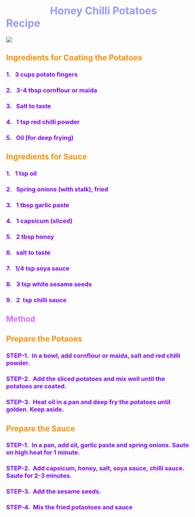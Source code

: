 # <span style="color: rgb(153, 153, 255)">                  Honey Chilli Potatoes Recipe </span>





![](https://static.toiimg.com/thumb/msid-79742397,width-800,height-600,resizemode-75,imgsize-211629,pt-32,y_pad-40/79742397.jpg)





## <span style="color: rgb(255, 143, 0)"> Ingredients for Coating the Potatoes</span>



### <span style="color: rgb(127, 0, 255)"> 1.   3 cups potato fingers</span>

### <span style="color: rgb(127, 0, 255)">2.   3-4 tbsp cornflour or maida</span>

### <span style="color: rgb(127, 0, 255)">3.   Salt to taste</span>

### <span style="color: rgb(127, 0, 255)">4.   1 tsp red chilli powder</span>

### <span style="color: rgb(127, 0, 255)">5.   Oil (for deep frying)</span>



## <span style="color: rgb(255, 143, 0)"> Ingredients for Sauce</span>



### <span style="color: rgb(127, 0, 255)"> 1.   1 tsp oil</span>

### <span style="color: rgb(127, 0, 255)">2.   Spring onions (with stalk), fried</span>

### <span style="color: rgb(127, 0, 255)">3.   1 tbsp garlic paste</span>

### <span style="color: rgb(127, 0, 255)">4.   1 capsicum (sliced)</span>

### <span style="color: rgb(127, 0, 255)">5.   2 tbsp honey</span>

### <span style="color: rgb(127, 0, 255)">6.   salt to taste </span>

### <span style="color: rgb(127, 0, 255)">7.   1/4 tsp soya sauce</span>

### <span style="color: rgb(127, 0, 255)">8.   3 tsp white sesame seeds</span>

### <span style="color: rgb(127, 0, 255)">9.   2  tsp chilli sauce</span>



## <span style="color: rgb(217, 102, 255)">Method</span>

## <span style="color: rgb(255, 143, 0)">Prepare the Potaoes</span>



### <span style="color: rgb(127, 0, 255">STEP-1.  In a bowl, add cornflour or maida, salt and red chilli powder.</span>

### <span style="color: rgb(127, 0, 255)">STEP-2.  Add the sliced potatoes and mix well until the potatoes are coated.</span>

### <span style="color: rgb(127, 0, 255)">STEP-3.  Heat oil in a pan and deep fry the potatoes until golden. Keep aside.</span>



## <span style="color: rgb(255, 143, 0)">Prepare the Sauce</span>



### <span style="color: rgb(127, 0, 255)">STEP-1.  In a pan, add oil, garlic paste and spring onions. Saute on high heat for 1 minute.</span>

### <span style="color: rgb(127, 0, 255)">STEP-2.  Add capsicum, honey, salt, soya sauce, chilli sauce. Saute for 2-3 minutes.</span>

### <span style="color: rgb(127, 0, 255)">STEP-3.  Add the sesame seeds.</span>

### <span style="color: rgb(127, 0, 255)">STEP-4.  Mix the fried potaotoes and sauce</span>

